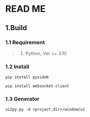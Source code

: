 # READ ME

## 1.Build

### 1.1 Requirement

> 1. Python, Ver >= 3.10

### 1.2 Install

``pip install pyside6``

``pip install websocket-client``

### 1.3 Generator

``ui2py.py -d <project_dir>/window/ui``
